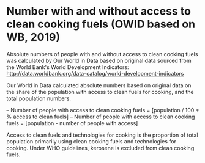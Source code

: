 # Number with and without access to clean cooking fuels (OWID based on WB, 2019)

Absolute numbers of people with and without access to clean cooking fuels was calculated by Our World in Data based on original data sourced from the World Bank's World Development Indicators: http://data.worldbank.org/data-catalog/world-development-indicators

Our World in Data calculated absolute numbers based on original data on the share of the population with access to clean fuels for cooking, and the total population numbers.

– Number of people with access to clean cooking fuels = [population / 100 * % access to clean fuels]
– Number of people with access to clean cooking fuels = [population - number of people with access]

Access to clean fuels and technologies for cooking is the proportion of total population primarily using clean cooking fuels and technologies for cooking. Under WHO guidelines, kerosene is excluded from clean cooking fuels.